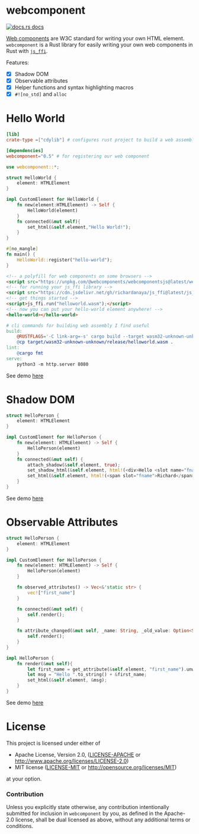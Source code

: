 # webcomponent

<a href="https://docs.rs/webcomponent"><img src="https://img.shields.io/badge/docs-latest-blue.svg?style=flat-square" alt="docs.rs docs" /></a>

[Web components](https://www.webcomponents.org/) are W3C standard for writing your own HTML element. `webcomponent` is a Rust library for easily writing your own web components in Rust with [`js_ffi`](https://github.com/richardanaya/js_ffi).

Features:
- [x] Shadow DOM
- [x] Observable attributes
- [x] Helper functions and syntax highlighting macros
- [x] `#![no_std]` and `alloc`

# Hello World
```toml
[lib]
crate-type =["cdylib"] # configures rust project to build a web assembly module

[dependencies]
webcomponent="0.5" # for registering our web component
```
```rust
use webcomponent::*;

struct HelloWorld {
	element: HTMLElement
}

impl CustomElement for HelloWorld {
    fn new(element:HTMLElement) -> Self {
        HelloWorld(element)
    }
    fn connected(&mut self){
        set_html(&self.element,"Hello World!");
    }
}

#[no_mangle]
fn main() {
    HelloWorld::register("hello-world");
}
```
```html
<!-- a polyfill for web components on some browsers -->
<script src="https://unpkg.com/@webcomponents/webcomponentsjs@latest/webcomponents-loader.js"></script>
<!-- for running your js_ffi library -->
<script src="https://cdn.jsdelivr.net/gh/richardanaya/js_ffi@latest/js_ffi.js"></script>
<!-- get things started -->
<script>js_ffi.run("helloworld.wasm");</script>
<!-- now you can put your hello-world element anywhere! -->
<hello-world></hello-world>
```
```makefile
# cli commands for building web assembly I find useful
build:
	@RUSTFLAGS='-C link-arg=-s' cargo build --target wasm32-unknown-unknown --release
	@cp target/wasm32-unknown-unknown/release/helloworld.wasm .
lint:
	@cargo fmt
serve:
	python3 -m http.server 8080
```


See demo [here](https://richardanaya.github.io/webcomponent/examples/helloworld/)

# Shadow DOM

```rust
struct HelloPerson {
	element: HTMLElement
}

impl CustomElement for HelloPerson {
    fn new(element: HTMLElement) -> Self {
        HelloPerson(element)
    }
    fn connected(&mut self) {
        attach_shadow(&self.element, true);
        set_shadow_html(&self.element, html!(<div>Hello <slot name="fname"></slot>!</div>));
        set_html(&self.element, html!(<span slot="fname">Richard</span>));
    }
}
```

See demo [here](https://richardanaya.github.io/webcomponent/examples/shadowdom/)

# Observable Attributes

```rust
struct HelloPerson {
	element: HTMLElement
}

impl CustomElement for HelloPerson {
    fn new(element: HTMLElement) -> Self {
        HelloPerson(element)
    }

    fn observed_attributes() -> Vec<&'static str> {
        vec!["first_name"]
    }

    fn connected(&mut self) {
        self.render();
    }

    fn attribute_changed(&mut self, _name: String, _old_value: Option<String>, _new_value: Option<String>) {
        self.render();
    }
}

impl HelloPerson {
    fn render(&mut self){
        let first_name = get_attribute(&self.element, "first_name").unwrap_or("human".to_string());
        let msg = "Hello ".to_string() + &first_name;
        set_html(&self.element, &msg);
    }
}
```

See demo [here](https://richardanaya.github.io/webcomponent/examples/observable_attributes/)

# License

This project is licensed under either of

 * Apache License, Version 2.0, ([LICENSE-APACHE](LICENSE-APACHE) or
   http://www.apache.org/licenses/LICENSE-2.0)
 * MIT license ([LICENSE-MIT](LICENSE-MIT) or
   http://opensource.org/licenses/MIT)

at your option.

### Contribution

Unless you explicitly state otherwise, any contribution intentionally submitted
for inclusion in `webcomponent` by you, as defined in the Apache-2.0 license, shall be
dual licensed as above, without any additional terms or conditions.

